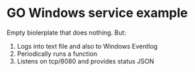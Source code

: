 # GO Windows service example

Empty biolerplate that does nothing. But:
1. Logs into text file and also to Windows Eventlog
2. Periodically runs a function
3. Listens on tcp/8080 and provides status JSON
